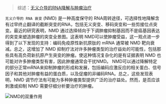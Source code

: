 
> 综述：[无义介导的RNA降解与肿瘤治疗](https://www.nature.com/articles/s41568-022-00481-2)

`无义介导的 RNA 衰变` (NMD) 是一种高度保守的 RNA周转途径，可选择性地降解含有过早终止翻译的截断突变的RNA，包括无义突变、移码突变和一些剪接位点突变。最近的研究表明，NMD 通过选择倾向于下调肿瘤抑制基因而不是癌基因表达的突变来塑造肿瘤的突变全景图。这表明 NMD可以使肿瘤受益，这一观点进一步得到了以下发现的支持：编码免疫原性新抗原肽的 mRNA 通常被 NMD 靶向衰减。总之，这增加了 NMD 抑制疗法对许多肿瘤类型的治疗益处的可能性，包括那些具有高负荷新抗原产生突变的肿瘤。使这种情况复杂化的是有证据表明 NMD 也可能对许多肿瘤类型有害，因此肿瘤通常会干扰NMD。 NMD可以通过降解特定的部分正常mRNA来抑制肿瘤的形成和发展，包括编码应激反应的相关蛋白、信号因子和其他对肿瘤有益的蛋白质，以及促瘤的非编码RNA。总之，这些发现表明，NMD 调节疗法有可能为多种肿瘤类型提供广泛的治疗益处。然而，是否应该刺激或抑制 NMD 需要仔细分析要治疗的肿瘤。

![NMD的双重作用](https://media.springernature.com/lw685/springer-static/image/art%3A10.1038%2Fs41568-022-00481-2/MediaObjects/41568_2022_481_Fig3_HTML.png?as=webp)
